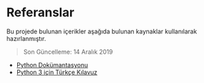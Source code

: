 # Referanslar

Bu projede bulunan içerikler aşağıda bulunan kaynaklar kullanılarak hazırlanmıştır.

> Son Güncelleme: 14 Aralık 2019

- <a href="https://www.python.org/doc/?ref=pratik-yapay-zeka" target="_blank">Python Dokümantasyonu</a>
- <a href="https://belgeler.yazbel.com/python-istihza/?ref=pratik-yapay-zeka" target="_blank">Python 3 için Türkçe Kılavuz</a>